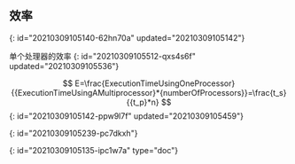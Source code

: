 ## 效率
{: id="20210309105140-62hn70a" updated="20210309105142"}

单个处理器的效率
{: id="20210309105512-qxs4s6f" updated="20210309105536"}

$$
E=\frac{ExecutionTimeUsingOneProcessor}{{ExecutionTimeUsingAMultiprocessor}*{numberOfProcessors}}=\frac{t_s}{{t_p}*n}
$$
{: id="20210309105142-ppw9l7f" updated="20210309105459"}

{: id="20210309105239-pc7dkxh"}


{: id="20210309105135-ipc1w7a" type="doc"}
